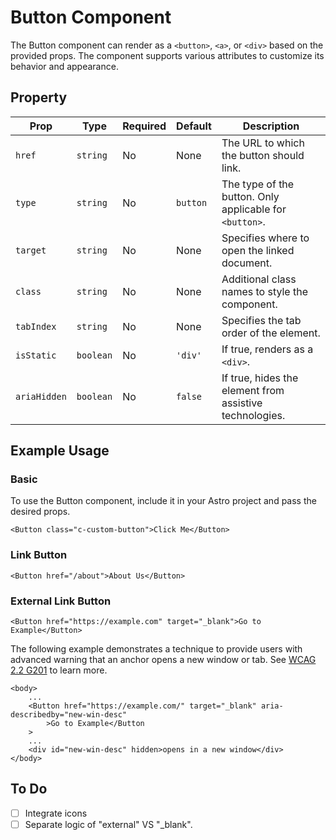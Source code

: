 # Button Component

The Button component can render as a `<button>`, `<a>`, or `<div>` based on the provided props. The component supports various attributes to customize its behavior and appearance.

## Property

| Prop         | Type      | Required | Default  | Description                                             |
| ------------ | --------- | -------- | -------- | ------------------------------------------------------- |
| `href`       | `string`  | No       | None     | The URL to which the button should link.                |
| `type`       | `string`  | No       | `button` | The type of the button. Only applicable for `<button>`. |
| `target`     | `string`  | No       | None     | Specifies where to open the linked document.            |
| `class`      | `string`  | No       | None     | Additional class names to style the component.          |
| `tabIndex`   | `string`  | No       | None     | Specifies the tab order of the element.                 |
| `isStatic`   | `boolean` | No       | `'div'`  | If true, renders as a `<div>`.                          |
| `ariaHidden` | `boolean` | No       | `false`  | If true, hides the element from assistive technologies. |

## Example Usage

### Basic

To use the Button component, include it in your Astro project and pass the desired props.

```astro
<Button class="c-custom-button">Click Me</Button>
```

### Link Button

```astro
<Button href="/about">About Us</Button>
```

### External Link Button

```astro
<Button href="https://example.com" target="_blank">Go to Example</Button>
```

The following example demonstrates a technique to provide users with advanced warning that an anchor opens a new window or tab. See [WCAG 2.2 G201] to learn more.

```astro
<body>
    ...
    <Button href="https://example.com/" target="_blank" aria-describedby="new-win-desc"
        >Go to Example</Button
    >
    ...
    <div id="new-win-desc" hidden>opens in a new window</div>
</body>
```

## To Do

-   [ ] Integrate icons
-   [ ] Separate logic of "external" VS "\_blank".

[WCAG 2.2 G201]: https://www.w3.org/WAI/WCAG22/Techniques/general/G201
